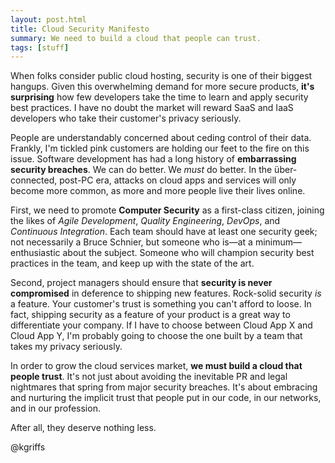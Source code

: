 ```yaml
---
layout: post.html
title: Cloud Security Manifesto
summary: We need to build a cloud that people can trust.
tags: [stuff]
---
```


When folks consider public cloud hosting, security is one of their biggest hangups. Given this overwhelming demand for more secure products, **it's surprising** how few developers take the time to learn and apply security best practices. I have no doubt the market will reward SaaS and IaaS developers who take their customer's privacy seriously.

People are understandably concerned about ceding control of their data. Frankly, I'm tickled pink customers are holding our feet to the fire on this issue. Software development has had a long history of **embarrassing security breaches**. We can do better. We *must* do better. In the über-connected, post-PC era, attacks on cloud apps and services will only become more common, as more and more people live their lives online.

First, we need to promote **Computer Security** as a first-class citizen, joining the likes of *Agile Development*, *Quality Engineering*, *DevOps*, and *Continuous Integration*. Each team should have at least one security geek; not necessarily a Bruce Schnier, but someone who is&mdash;at a minimum&mdash;enthusiastic about the subject. Someone who will champion security best practices in the team, and keep up with the state of the art.

Second, project managers should ensure that **security is never compromised** in deference to shipping new features. Rock-solid security *is* a feature. Your customer's trust is something you can't afford to loose. In fact, shipping security as a feature of your product is a great way to differentiate your company. If I have to choose between Cloud App X and Cloud App Y, I'm probably going to choose the one built by a team that takes my privacy seriously.

In order to grow the cloud services market, **we must build a cloud that people trust**. It's not just about avoiding the inevitable PR and legal nightmares that spring from major security breaches. It's about embracing and nurturing the implicit trust that people put in our code, in our networks, and in our profession.

After all, they deserve nothing less.

@kgriffs





